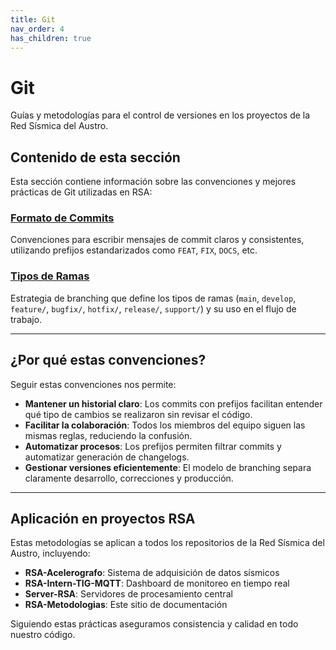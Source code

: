 ```yaml
---
title: Git
nav_order: 4
has_children: true
---
```


# Git

Guías y metodologías para el control de versiones en los proyectos de la Red Sísmica del Austro.

## Contenido de esta sección

Esta sección contiene información sobre las convenciones y mejores prácticas de Git utilizadas en RSA:

### [Formato de Commits](formato-commits.md)
Convenciones para escribir mensajes de commit claros y consistentes, utilizando prefijos estandarizados como `FEAT`, `FIX`, `DOCS`, etc.

### [Tipos de Ramas](tipos-ramas.md)
Estrategia de branching que define los tipos de ramas (`main`, `develop`, `feature/`, `bugfix/`, `hotfix/`, `release/`, `support/`) y su uso en el flujo de trabajo.

---

## ¿Por qué estas convenciones?

Seguir estas convenciones nos permite:

- **Mantener un historial claro**: Los commits con prefijos facilitan entender qué tipo de cambios se realizaron sin revisar el código.
- **Facilitar la colaboración**: Todos los miembros del equipo siguen las mismas reglas, reduciendo la confusión.
- **Automatizar procesos**: Los prefijos permiten filtrar commits y automatizar generación de changelogs.
- **Gestionar versiones eficientemente**: El modelo de branching separa claramente desarrollo, correcciones y producción.

---

## Aplicación en proyectos RSA

Estas metodologías se aplican a todos los repositorios de la Red Sísmica del Austro, incluyendo:

- **RSA-Acelerografo**: Sistema de adquisición de datos sísmicos
- **RSA-Intern-TIG-MQTT**: Dashboard de monitoreo en tiempo real
- **Server-RSA**: Servidores de procesamiento central
- **RSA-Metodologias**: Este sitio de documentación

Siguiendo estas prácticas aseguramos consistencia y calidad en todo nuestro código.